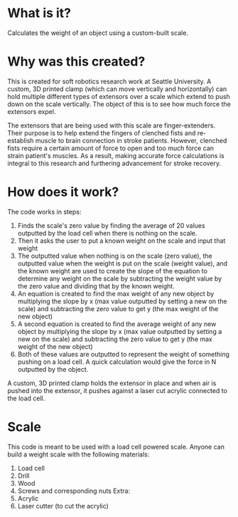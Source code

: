 # What is it?
Calculates the weight of an object using a custom-built scale.

# Why was this created?
This is created for soft robotics research work at Seattle University. A custom, 3D printed clamp (which can move vertically and horizontally) can hold multiple different types of extensors over a scale which extend to push down on the scale vertically. The object of this is to see how much force the extensors expel. 

The extensors that are being used with this scale are finger-extenders. Their purpose is to help extend the fingers of clenched fists and re-establish muscle to brain connection in stroke patients. However, clenched fists require a certain amount of force to open and too much force can strain patient's muscles. As a result, making accurate force calculations is integral to this research and furthering advancement for stroke recovery.

# How does it work?
The code works in steps:
1. Finds the scale's zero value by finding the average of 20 values outputted by the load cell when there is nothing on the scale.
3. Then it asks the user to put a known weight on the scale and input that weight
4. The outputted value when nothing is on the scale (zero value), the outputted value when the weight is put on the scale (weight value), and the known weight are used to create the slope of the equation to determine any weight on the scale by subtracting the weight value by the zero value and dividing that by the known weight.
6. An equation is created to find the max weight of any new object by multiplying the slope by x (max value outputted by setting a new on the scale) and subtracting the zero value to get y (the max weight of the new object)
7. A second equation is created to find the average weight of any new object by multiplying the slope by x (max value outputted by setting a new on the scale) and subtracting the zero value to get y (the max weight of the new object)
8. Both of these values are outputted to represent the weight of something pushing on a load cell. A quick calculation would give the force in N outputted by the object.

A custom, 3D printed clamp holds the extensor in place and when air is pushed into the extensor, it pushes against a laser cut acrylic connected to the load cell. 

# Scale
This code is meant to be used with a load cell powered scale. Anyone can build a weight scale with the following materials:
1. Load cell
2. Drill
3. Wood
4. Screws and corresponding nuts
Extra:
6. Acrylic
7. Laser cutter (to cut the acrylic)



